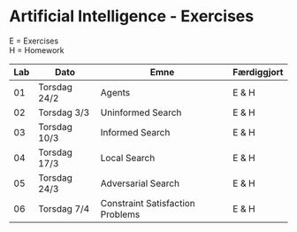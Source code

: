# Artificial Intelligence - Exercises

E = Exercises  
H = Homework

| Lab | Dato         | Emne                             | Færdiggjort |
|-----|--------------|----------------------------------|-------------|
| 01  | Torsdag 24/2 | Agents                           | E & H       |
| 02  | Torsdag 3/3  | Uninformed Search                | E & H       |
| 03  | Torsdag 10/3 | Informed Search                  | E & H       |
| 04  | Torsdag 17/3 | Local Search                     | E & H       |
| 05  | Torsdag 24/3 | Adversarial Search               | E & H       |
| 06  | Torsdag 7/4  | Constraint Satisfaction Problems | E & H       |
